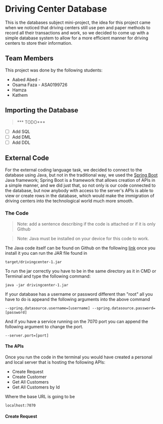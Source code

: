 # Driving Center Database 
This is the databases subject mini-project, the idea for this project came when we noticed that driving centers still use pen and paper methods to record all their transactions and work, so we decided to come up with a simple database system to allow for a more efficient manner for driving centers to store their information.
## Team Members

This project was done by the following students:

 - Aabed Abed - 
 - Osama Faza - ASA0199726
 - Hamza
 - Kathem

## Importing the Database
>*** TODO***
 - [ ] Add SQL
 - [ ] Add DML
 - [ ] Add DDL

## External Code

For the external coding language task, we decided to connect to the database using Java, but not in the traditional way, we used the [Spring Boot](https://spring.io/) Java framework; Spring Boot is a framework that allows creation of APIs in a simple manner, and we did just that, so not only is our code connected to the database, but now anybody with access to the server's APIs is able to view or create rows in the database, which would make the immigration of driving centers into the technological world much more smooth.

### The Code

>Note: add a sentence describing if the code is attached or if it is only Github

>Note: Java must be installed on your device for this code to work. 

The Java code itself can be found on Github on the following [link](https://github.com/DatManRandom/DrivingCenter) once you install it you can run the JAR file found in 
       
    target/drivingcenter-1.jar
    
To run the jar correctly you have to be in the same directory as it in CMD or Terminal and type the following command:

	java -jar drivingcenter-1.jar 


If your database has a username or password different than "root" all you have to do is appeand the following arguments into the above command

	--spring.datasource.username=[username] --spring.datasource.password=[password]	
	
And if you have a service running on the 7070 port you can append the following argument to change the port.

	--server.port=[port]

#### The APIs
Once you run the code in the terminal you would have created a personal and local server that is hosting the following APIs:

 - Create Request
 - Create Customer
 - Get All Customers
 - Get All Customers by Id

Where the base URL is going to be 
	
	localhost:7070

#### Create Request